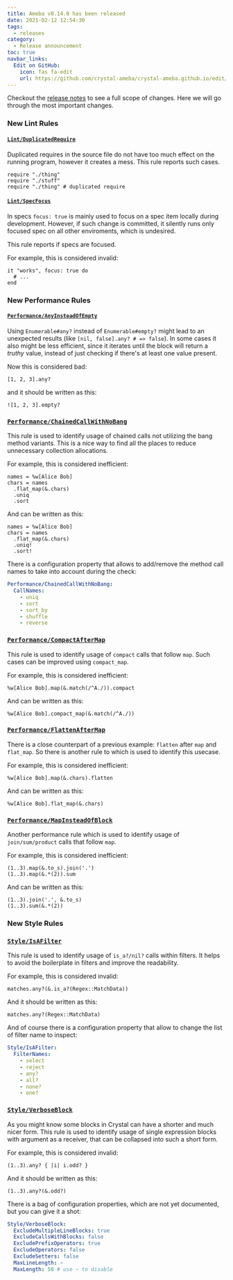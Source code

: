 ```yaml
---
title: Ameba v0.14.0 has been released 
date: 2021-02-12 12:54:30
tags:
  - releases
category:
  - Release announcement
toc: true
navbar_links:
  Edit on GitHub:
    icon: fas fa-edit
    url: https://github.com/crystal-ameba/crystal-ameba.github.io/edit/site/source/_posts/release-v0.14.0.md
---
```


Checkout the [release notes](https://github.com/crystal-ameba/ameba/releases/tag/v0.14.0)
to see a full scope of changes. Here we will go through the most important changes.

### New Lint Rules

#### [`Lint/DuplicatedRequire`](/ameba/Ameba/Rule/Lint/DuplicatedRequire.html)

Duplicated requires in the source file do not have too much effect on the running program,
however it creates a mess. This rule reports such cases.

```crystal
require "./thing"
require "./stuff"
require "./thing" # duplicated require
```

<!-- more -->

#### [`Lint/SpecFocus`](/ameba/Ameba/Rule/Lint/SpecFocus.html)

In specs `focus: true` is mainly used to focus on a spec item locally during development.
However, if such change is committed, it silently runs only focused spec on all other
enviroments, which is undesired.

This rule reports if specs are focused.

For example, this is considered invalid:

```crystal
it "works", focus: true do
  # ...
end
```

### New Performance Rules

#### [`Performance/AnyInsteadOfEmpty`](/ameba/Ameba/Rule/Performance/AnyInsteadOfEmpty.html)

Using `Enumerable#any?` instead of `Enumerable#empty?` might lead to an unexpected results
(like `[nil, false].any? # => false`). In some cases it also might be less efficient,
since it iterates until the block will return a _truthy_ value, instead of just checking
if there's at least one value present.

Now this is considered bad:

```crystal
[1, 2, 3].any?
```

and it should be written as this:

```crystal
![1, 2, 3].empty?
```

### [`Performance/ChainedCallWithNoBang`](/ameba/Ameba/Rule/Performance/ChainedCallWithNoBang.html)

This rule is used to identify usage of chained calls not utilizing the bang method variants.
This is a nice way to find all the places to reduce unnecessary collection allocations.

For example, this is considered inefficient:

```crystal
names = %w[Alice Bob]
chars = names
  .flat_map(&.chars)
  .uniq
  .sort
```

And can be written as this:

```crystal
names = %w[Alice Bob]
chars = names
  .flat_map(&.chars)
  .uniq!
  .sort!
```

There is a configuration property that allows to add/remove the method call names
to take into account during the check:

```yml
Performance/ChainedCallWithNoBang:
  CallNames:
    - uniq
    - sort
    - sort_by
    - shuffle
    - reverse
```

### [`Performance/CompactAfterMap`](/ameba/Ameba/Rule/Performance/CompactAfterMap.html)

This rule is used to identify usage of `compact` calls that follow `map`.
Such cases can be improved using `compact_map`.

For example, this is considered inefficient:

```crystal
%w[Alice Bob].map(&.match(/^A./)).compact
```

And can be written as this:

```crystal
%w[Alice Bob].compact_map(&.match(/^A./))
```

### [`Performance/FlattenAfterMap`](/ameba/Ameba/Rule/Performance/FlattenAfterMap.html)

There is a close counterpart of a previous example: `flatten` after `map` and `flat_map`.
So there is another rule to which is used to identify this usecase.

For example, this is considered inefficient:

```crystal
%w[Alice Bob].map(&.chars).flatten
```

And can be written as this:

```crystal
%w[Alice Bob].flat_map(&.chars)
```

### [`Performance/MapInsteadOfBlock`](/ameba/Ameba/Rule/Performance/MapInsteadOfBlock.html)

Another performance rule which is used to identify usage of `join/sum/product` calls
that follow `map`.

For example, this is considered inefficient:

```crystal
(1..3).map(&.to_s).join('.')
(1..3).map(&.*(2)).sum
```

And can be written as this:

```crystal
(1..3).join('.', &.to_s)
(1..3).sum(&.*(2))
```

### New Style Rules

### [`Style/IsAFilter`](/ameba/Ameba/Rule/Style/IsAFilter.html)

This rule is used to identify usage of `is_a?/nil?` calls within filters.
It helps to avoid the boilerplate in filters and improve the readability.

For example, this is considered invalid:

```crystal
matches.any?(&.is_a?(Regex::MatchData))
```

And it should be written as this:


```crystal
matches.any?(Regex::MatchData)
```

And of course there is a configuration property that allow to change
the list of filter name to inspect:

```yml
Style/IsAFilter:
  FilterNames:
    - select
    - reject
    - any?
    - all?
    - none?
    - one?
```

### [`Style/VerboseBlock`](/ameba/Ameba/Rule/Style/VerboseBlock.html)

As you might know some blocks in Crystal can have a shorter and much nicer form.
This rule is used to identify usage of single expression blocks with
argument as a receiver, that can be collapsed into such a short form.

For example, this is considered invalid:

```crystal
(1..3).any? { |i| i.odd? }
```

And it should be written as this:

```crystal
(1..3).any?(&.odd?)
```

There is a bag of configuration properties, which are not yet documented,
but you can give it a shot:

```yml
Style/VerboseBlock:
  ExcludeMultipleLineBlocks: true
  ExcludeCallsWithBlocks: false
  ExcludePrefixOperators: true
  ExcludeOperators: false
  ExcludeSetters: false
  MaxLineLength: ~
  MaxLength: 50 # use ~ to disable
```

